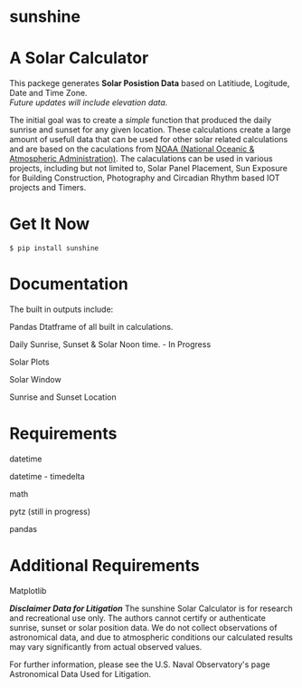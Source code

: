 # sunshine

A Solar Calculator
==========

This packege generates **Solar Posistion Data** based on Latitiude, Logitude, Date and Time Zone.  
*Future updates will include elevation data.* 

The initial goal was to create a *simple* function that produced the daily sunrise and sunset for any given location. These calculations create a large amount of usefull data that can be used for other solar related calculations and are based on the caculations from [NOAA (National Oceanic & Atmospheric Administration)](https://www.esrl.noaa.gov/gmd/grad/solcalc/).  The calaculations can be used in various projects, including but not limited to, Solar Panel Placement, Sun Exposure for Building Construction, Photography and Circadian Rhythm based IOT projects and Timers. 

Get It Now
==========

    $ pip install sunshine


Documentation
=============

The built in outputs include:

Pandas Dtatframe of all built in calculations. 

Daily Sunrise, Sunset & Solar Noon time. - In Progress

Solar Plots

Solar Window

Sunrise and Sunset Location


Requirements
============

datetime

datetime - timedelta

math

pytz (still in progress)

pandas

Additional Requirements
============ 
Matplotlib 


***Disclaimer Data for Litigation***
The sunshine Solar Calculator is for research and recreational use only. The authors cannot certify or authenticate sunrise, sunset or solar position data. We do not collect observations of astronomical data, and due to atmospheric conditions our calculated results may vary significantly from actual observed values.

For further information, please see the U.S. Naval Observatory's page Astronomical Data Used for Litigation.
